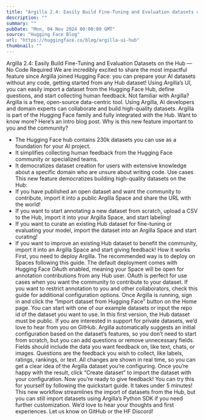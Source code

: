 ```yaml
---
title: "Argilla 2.4: Easily Build Fine-Tuning and Evaluation datasets on the Hub — No Code Required"
description: ""
summary: ""
pubDate: "Mon, 04 Nov 2024 00:00:00 GMT"
source: "Hugging Face Blog"
url: "https://huggingface.co/blog/argilla-ui-hub"
thumbnail: ""
---
```


Argilla 2.4: Easily Build Fine-Tuning and Evaluation Datasets on the Hub — No Code Required
We are incredibly excited to share the most impactful feature since Argilla joined Hugging Face: you can prepare your AI datasets without any code, getting started from any Hub dataset! Using Argilla’s UI, you can easily import a dataset from the Hugging Face Hub, define questions, and start collecting human feedback.
Not familiar with Argilla? Argilla is a free, open-source data-centric tool. Using Argilla, AI developers and domain experts can collaborate and build high-quality datasets. Argilla is part of the Hugging Face family and fully integrated with the Hub. Want to know more? Here’s an intro blog post.
Why is this new feature important to you and the community?
- The Hugging Face hub contains 230k datasets you can use as a foundation for your AI project.
- It simplifies collecting human feedback from the Hugging Face community or specialized teams.
- It democratizes dataset creation for users with extensive knowledge about a specific domain who are unsure about writing code.
Use cases
This new feature democratizes building high-quality datasets on the Hub:
- If you have published an open dataset and want the community to contribute, import it into a public Argilla Space and share the URL with the world!
- If you want to start annotating a new dataset from scratch, upload a CSV to the Hub, import it into your Argilla Space, and start labeling!
- If you want to curate an existing Hub dataset for fine-tuning or evaluating your model, import the dataset into an Argilla Space and start curating!
- If you want to improve an existing Hub dataset to benefit the community, import it into an Argilla Space and start giving feedback!
How it works
First, you need to deploy Argilla. The recommended way is to deploy on Spaces following this guide. The default deployment comes with Hugging Face OAuth enabled, meaning your Space will be open for annotation contributions from any Hub user. OAuth is perfect for use cases when you want the community to contribute to your dataset. If you want to restrict annotation to you and other collaborators, check this guide for additional configuration options.
Once Argilla is running, sign in and click the “Import dataset from Hugging Face” button on the Home page. You can start with one of our example datasets or input the repo id of the dataset you want to use.
In this first version, the Hub dataset must be public. If you are interested in support for private datasets, we’d love to hear from you on GitHub.
Argilla automatically suggests an initial configuration based on the dataset’s features, so you don’t need to start from scratch, but you can add questions or remove unnecessary fields. Fields should include the data you want feedback on, like text, chats, or images. Questions are the feedback you wish to collect, like labels, ratings, rankings, or text. All changes are shown in real time, so you can get a clear idea of the Argilla dataset you’re configuring.
Once you’re happy with the result, click “Create dataset” to import the dataset with your configuration. Now you’re ready to give feedback!
You can try this for yourself by following the quickstart guide. It takes under 5 minutes!
This new workflow streamlines the import of datasets from the Hub, but you can still import datasets using Argilla’s Python SDK if you need further customization.
We’d love to hear your thoughts and first experiences. Let us know on GitHub or the HF Discord!